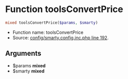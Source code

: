 Function toolsConvertPrice
===========================





```php
mixed toolsConvertPrice($params, $smarty)
```

* Function name: toolsConvertPrice
* Source: [config/smarty.config.inc.php line 192](https://github.com/PrestaShop/PrestaShop/blob/1.6.0.6/config/smarty.config.inc.php#L192).

Arguments
---------

* $params **mixed**
* $smarty **mixed**

